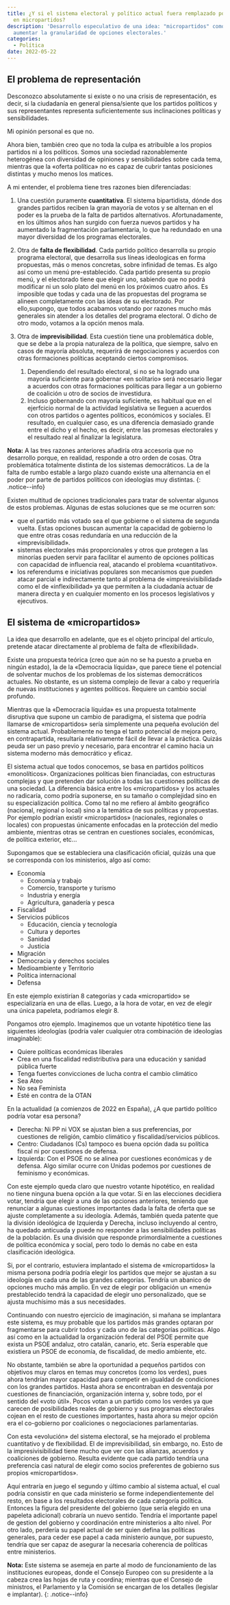 ```yaml
---
title: ¿Y si el sistema electoral y político actual fuera remplazado por uno basado
  en micropartidos?
description: 'Desarrollo especulativo de una idea: "micropartidos" como solución para
  aumentar la granularidad de opciones electorales.'
categories:
  - Política
date: 2022-05-22
---
```


## El problema de representación
Desconozco absolutamente si existe o no una crisis de representación, es decir, si la ciudadanía en general piensa/siente que los partidos políticos y sus representantes representa suficientemente sus inclinaciones políticas y sensibilidades. 

Mi opinión personal es que no.

Ahora bien, también creo que no toda la culpa es atribuible a los propios partidos ni a los políticos. Somos una sociedad razonablemente heterogénea con diversidad de opiniones y sensibilidades sobre cada tema, mientras que la «oferta política» no es capaz de cubrir tantas posiciones distintas y mucho menos los matices. 

A mi entender, el problema tiene tres razones bien diferenciadas:
1. Una cuestión puramente **cuantitativa**. El sistema bipartidista, dónde dos grandes partidos reciben la gran mayoría de votos y se alternan en el poder es la prueba de la falta de partidos alternativos. Afortunadamente, en los últimos años han surgido con fuerza nuevos partidos y ha aumentado la fragmentación parlamentaria, lo que ha redundado en una mayor diversidad de los programas electorales.

1. Otra de **falta de flexibilidad**. Cada partido político desarrolla su propio programa electoral, que desarrolla sus líneas ideologicas en forma propuestas, más o menos concretas, sobre infinidad de temas. Es algo así como un menú pre-establecido. Cada partido presenta su propio menú, y el electorado tiene que elegir uno, sabiendo que no podrá modificar ni un solo plato del menú en los próximos cuatro años. Es imposible que todas y cada una de las propuestas del programa se alineen completamente con las ideas de su electorado. Por ello,supongo, que todos acabamos votando por razones mucho más generales sin atender a los detalles del programa electoral. O dicho de otro modo, votamos a la opción menos mala.

1. Otra de **imprevisibilidad**. Esta cuestión tiene una problemática doble, que se debe a la propia naturaleza de la política, que siempre, salvo en casos de mayoría absoluta, requerirá de negociaciones y acuerdos con otras formaciones políticas aceptando ciertos compromisos.
    1. Dependiendo del resultado electoral, si no se ha logrado una mayoría suficiente para gobernar «en solitario» será necesario llegar a acuerdos con otras formaciones políticas para llegar a un gobierno de coalición u otro de socios de investidura.
    1. Incluso gobernando con mayoría suficiente, es habitual que en el ejerfcicio normal de la actividad legislativa se lleguen a acuerdos con otros partidos o agentes políticos, económicos y sociales.
El resultado, en cualquier caso, es una diferencia demasiado grande entre el dicho y el hecho, es decir, entre las promesas electorales y el resultado real al finalizar la legislatura.

**Nota:** A las tres razones anteriores añadiría otra accesoria que no desarrollo porque, en realidad, responde a otro orden de cosas. Otra problemática totalmente distinta de los sistemas democráticos. La de la falta de rumbo estable a largo plazo cuando existe una alternancia en el poder por parte de partidos políticos con ideologías muy distintas.
{: .notice--info}

Existen multitud de opciones tradicionales para tratar de solventar algunos de estos problemas. Algunas de estas soluciones que se me ocurren son:
- que el partido más votado sea el que gobierne o el sistema de segunda vuelta. Estas opciones buscan aumentar la capacidad de gobierno lo que entre otras cosas redundaría en una reducción de la «imprevisibilidad».
- sistemas electorales más proporcionales y otros que protegen a las minorías pueden servir para facilitar el aumento de opciones políticas con capacidad de influencia real, atacando el problema «cuantitativo».
- los referendums e iniciativas populares son mecanismos que pueden atacar parcial e indirectamente tanto al problema de «impresivisibilidad» como el de «inflexibilidad» ya que permiten a la ciudadanía actuar de manera directa y en cualquier momento en los procesos legislativos y ejecutivos.

## El sistema de «micropartidos»
La idea que desarrollo en adelante, que es el objeto principal del artículo, pretende atacar directamente al problema de falta de «flexibilidad». 

Existe una propuesta teórica (creo que aún no se ha puesto a prueba en ningún estado), la de la «Democracia líquida», que parece tiene el potencial de solventar muchos de los problemas de los sistemas democráticos actuales. No obstante, es un sistema complejo de llevar a cabo y requeriría de nuevas instituciones y agentes políticos. Requiere un cambio social profundo.

Mientras que la «Democracia líquida» es una propuesta totalmente disruptiva que supone un cambio de paradigma, el sistema que podría llamarse de «micropartidos» sería simplemente una pequeña evolución del sistema actual. Probablemente no tenga el tanto potencial de mejora pero, en contrapartida, resultaría relativamente fácil de llevar a la práctica. Quizás peuda ser un paso previo y necesario, para encontrar el camino hacia un sistema moderno más democrático y eficaz.

El sistema actual que todos conocemos, se basa en partidos políticos «monolíticos». Organizaciones políticas bien financiadas, con estructuras complejas y que pretenden dar solución a todas las cuestiones políticas de una sociedad. La diferencia básica entre los «micropartidos» y los actuales no radicaría, como podría suponerse, en su tamaño o complejidad sino en su especialización política. Como tal no me refiero al ámbito geográfico (nacional, regional o local) sino a la temática de sus políticas y propuestas. Por ejemplo podrían existir «micropartidos» (nacionales, regionales o locales) con propuestas únicamente enfocadas en la protección del medio ambiente, mientras otras se centran en cuestiones sociales, económicas, de política exterior, etc...

Supongamos que se estableciera una clasificación oficial, quizás una que se corresponda con los ministerios, algo así como:
- Economía
    - Economía y trabajo
    - Comercio, transporte y turismo
    - Industria y energía
    - Agricultura, ganadería y pesca
- Fiscalidad
- Servicios públicos
    - Educación, ciencia y tecnología
    - Cultura y deportes
    - Sanidad
    - Justicia
- Migración
- Democracia y derechos sociales
- Medioambiente y Territorio
- Política internacional
- Defensa

En este ejemplo existirían 8 categorías y cada «micropartido» se especializaría en una de ellas. Luego, a la hora de votar, en vez de elegir una única papeleta, podríamos elegir 8. 

Pongamos otro ejemplo. Imaginemos que un votante hipotético tiene las siguientes ideologías (podría valer cualquier otra combinación de ideologías imaginable):
- Quiere políticas económicas liberales
- Crea en una fiscalidad redistributiva para una educación y sanidad pública fuerte
- Tenga fuertes convicciones de lucha contra el cambio climático
- Sea Ateo
- No sea Feminista
- Esté en contra de la OTAN

En la actualidad (a comienzos de 2022 en España), ¿A que partido político podría votar esa persona? 
- Derecha: Ni PP ni VOX se ajustan bien a sus preferencias, por cuestiones de religión, cambio climático y fiscalidad/servicios públicos. 
- Centro: Ciudadanos (Cs) tampoco es buena opción dada su política fiscal ni por cuestiones de defensa. 
- Izquierda: Con el PSOE no se alinea por cuestiones económicas y de defensa. Algo similar ocurre con Unidas podemos por cuestiones de feminismo y económicas. 

Con este ejemplo queda claro que nuestro votante hipotético, en realidad no tiene ninguna buena opción a la que votar. Si en las elecciones decidiera votar, tendría que elegir a una de las opciones anteriores, teniendo que renunciar a algunas cuestiones importantes dada la falta de oferta que se ajuste completamente a su ideología. Además, también queda patente que la división ideológica de Izquierda y Derecha, incluso incluyendo al centro, ha quedado anticuada y puede no responder a las sensibilidades políticas de la población. Es una división que responde primordialmente a cuestiones de política económica y social, pero todo lo demás no cabe en esta clasificación ideológica.

Si, por el contrario, estuviera implantado el sistema de «micropartidos» la misma persona podría podría elegir los partidos que mejor se ajustan a su ideología en cada una de las grandes categorías. Tendría un abanico de opciones mucho más amplio. En vez de elegir por obligación un «menú» prestablecido tendrá la capacidad de elegir uno personalizado, que se ajusta muchísimo más a sus necesidades. 

Continuando con nuestro ejercicio de imaginación, si mañana se implantara este sistema, es muy probable que los partidos más grandes optaran por fragmentarse para cubrir todos y cada uno de las categorías políticas. Algo así como en la actualidad la organización federal del PSOE permite que exista un PSOE andaluz, otro catalán, canario, etc. Sería esperable que existiera un PSOE de economía, de fiscalidad, de medio ambiente, etc. 

No obstante, también se abre la oportunidad a pequeños partidos con objetivos muy claros en temas muy concretos (como los verdes), pues ahora tendrían mayor capacidad para competir en igualdad de condiciones con los grandes partidos. Hasta ahora se encontraban en desventaja por cuestiones de financiación, organización interna y, sobre todo, por el sentido del «voto útil». Pocos votan a un partido como los verdes ya que carecen de posibilidades reales de gobierno y sus programas electorales cojean en el resto de cuestiones importantes, hasta ahora su mejor opción era el co-gobierno por coaliciones o negociaciones parlamentarias. 

Con esta «evolución» del sistema electoral, se ha mejorado el problema cuantitativo y de flexibilidad. El de imprevisibilidad, sin embargo, no. Esto de la impresivisibilidad tiene mucho que ver con las alianzas, acuerdos y coaliciones de gobierno. Resulta evidente que cada partido tendría una preferencia casi natural de elegir como socios preferentes de gobierno sus propios «micropartidos». 

Aquí entraría en juego el segundo y último cambio al sistema actual, el cual podría consistir en que cada ministerio se forme independientemente del resto, en base a los resultados electorales de cada categoría política. Entonces la figura del presidente del gobierno (que sería elegido en una papeleta adicional) cobraría un nuevo sentido. Tendría el importante papel de gestion del gobierno y coordinación entre ministerios a alto nivel. Por otro lado, perdería su papel actual de ser quien defina las políticas generales, para ceder ese papel a cada ministerio aunque, por supuesto, tendría que ser capaz de asegurar la necesaria coherencia de políticas entre ministerios. 

**Nota:** Este sistema se asemeja en parte al modo de funcionamiento de las instituciones europeas, donde el Consejo Europeo con su presidente a la cabeza crea las hojas de ruta y coordina; mientras que el Consejo de ministros, el Parlamento y la Comisión se encargan de los detalles (legislar e implantar).
{: .notice--info}